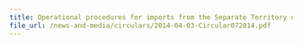```yaml
---
title: Operational procedures for imports from the Separate Territory of Taiwan, Penghu, Kinmen and Matsu under the Agreement between Singapore and the Separate Customs Territory of Taiwan, Penghu, Kinmen and Matsu on Economic Partnership (ASTEP)
file_url: /news-and-media/circulars/2014-04-03-Circular072014.pdf
---
```

